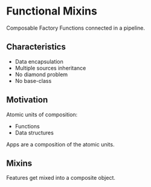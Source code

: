 # Functional Mixins

Composable Factory Functions connected in a pipeline.

## Characteristics
- Data encapsulation
- Multiple sources inheritance
- No diamond problem
- No base-class

## Motivation
Atomic units of composition:
- Functions
- Data structures

Apps are a composition of the atomic units.

## Mixins
Features get mixed into a composite object.
